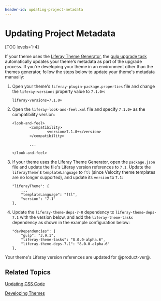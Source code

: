 ```yaml
---
header-id: updating-project-metadata
---
```


# Updating Project Metadata

[TOC levels=1-4]

If your theme uses the 
[Liferay Theme Generator](/docs/7-1/tutorials/-/knowledge_base/t/creating-themes), 
the 
[gulp upgrade task](/docs/7-1/tutorials/-/knowledge_base/t/upgrading-themes-created-with-the-theme-generator) 
automatically updates your theme's metadata as part of the upgrade process. If 
you're developing your theme in an environment other than the themes generator, 
follow the steps below to update your theme's metadata manually:

1.  Open your theme's `liferay-plugin-package.properties` file and change the 
    `liferay-versions` property value to `7.1.0+`: 

        liferay-versions=7.1.0+

2.  Open the `liferay-look-and-feel.xml` file and specify `7.1.0+` as the 
    compatibility version: 

        <look-and-feel>
                <compatibility>
                        <version>7.1.0+</version>
                </compatibility>

                ...

        </look-and-feel>

3.  If your theme uses the Liferay Theme Generator, open the `package.json` file 
    and update the file's Liferay version references to `7.1`. Update the 
    `liferayTheme`'s `templateLanguage` to `ftl` (since Velocity theme templates 
    are no longer supported), and update its `version` to `7.1`:

        "liferayTheme": {
        	...
        	"templateLanguage": "ftl",
        	"version": "7.1"
        },

4.  Update the `liferay-theme-deps-7-0` dependency to `liferay-theme-deps-7.1`
    with the version below, and add the `liferay-theme-tasks` dependency as
    shown in the example configuration below: 

        "devDependencies": {
        	"gulp": "3.9.1",
        	"liferay-theme-tasks": "8.0.0-alpha.6",
        	"liferay-theme-deps-7.1": "8.0.0-alpha.6"
        },

Your theme's Liferay version references are updated for @product-ver@.

## Related Topics

[Updating CSS Code](/docs/7-1/tutorials/-/knowledge_base/t/updating-css-code)

[Developing Themes](/docs/7-1/tutorials/-/knowledge_base/t/developing-themes)

